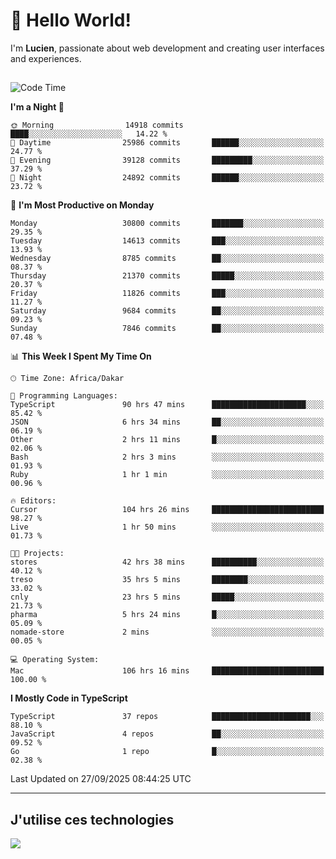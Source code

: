 # 👋 Hello World!

I'm **Lucien**, passionate about web development and creating user interfaces and experiences.

##

<!--START_SECTION:waka-->
![Code Time](http://img.shields.io/badge/Code%20Time-3%2C917%20hrs%2032%20mins-blue)

**I'm a Night 🦉** 

```text
🌞 Morning                14918 commits       ████░░░░░░░░░░░░░░░░░░░░░   14.22 % 
🌆 Daytime                25986 commits       ██████░░░░░░░░░░░░░░░░░░░   24.77 % 
🌃 Evening                39128 commits       █████████░░░░░░░░░░░░░░░░   37.29 % 
🌙 Night                  24892 commits       ██████░░░░░░░░░░░░░░░░░░░   23.72 % 
```
📅 **I'm Most Productive on Monday** 

```text
Monday                   30800 commits       ███████░░░░░░░░░░░░░░░░░░   29.35 % 
Tuesday                  14613 commits       ███░░░░░░░░░░░░░░░░░░░░░░   13.93 % 
Wednesday                8785 commits        ██░░░░░░░░░░░░░░░░░░░░░░░   08.37 % 
Thursday                 21370 commits       █████░░░░░░░░░░░░░░░░░░░░   20.37 % 
Friday                   11826 commits       ███░░░░░░░░░░░░░░░░░░░░░░   11.27 % 
Saturday                 9684 commits        ██░░░░░░░░░░░░░░░░░░░░░░░   09.23 % 
Sunday                   7846 commits        ██░░░░░░░░░░░░░░░░░░░░░░░   07.48 % 
```


📊 **This Week I Spent My Time On** 

```text
🕑︎ Time Zone: Africa/Dakar

💬 Programming Languages: 
TypeScript               90 hrs 47 mins      █████████████████████░░░░   85.42 % 
JSON                     6 hrs 34 mins       ██░░░░░░░░░░░░░░░░░░░░░░░   06.19 % 
Other                    2 hrs 11 mins       █░░░░░░░░░░░░░░░░░░░░░░░░   02.06 % 
Bash                     2 hrs 3 mins        ░░░░░░░░░░░░░░░░░░░░░░░░░   01.93 % 
Ruby                     1 hr 1 min          ░░░░░░░░░░░░░░░░░░░░░░░░░   00.96 % 

🔥 Editors: 
Cursor                   104 hrs 26 mins     █████████████████████████   98.27 % 
Live                     1 hr 50 mins        ░░░░░░░░░░░░░░░░░░░░░░░░░   01.73 % 

🐱‍💻 Projects: 
stores                   42 hrs 38 mins      ██████████░░░░░░░░░░░░░░░   40.12 % 
treso                    35 hrs 5 mins       ████████░░░░░░░░░░░░░░░░░   33.02 % 
cnly                     23 hrs 5 mins       █████░░░░░░░░░░░░░░░░░░░░   21.73 % 
pharma                   5 hrs 24 mins       █░░░░░░░░░░░░░░░░░░░░░░░░   05.09 % 
nomade-store             2 mins              ░░░░░░░░░░░░░░░░░░░░░░░░░   00.05 % 

💻 Operating System: 
Mac                      106 hrs 16 mins     █████████████████████████   100.00 % 
```

**I Mostly Code in TypeScript** 

```text
TypeScript               37 repos            ██████████████████████░░░   88.10 % 
JavaScript               4 repos             ██░░░░░░░░░░░░░░░░░░░░░░░   09.52 % 
Go                       1 repo              █░░░░░░░░░░░░░░░░░░░░░░░░   02.38 % 
```




 Last Updated on 27/09/2025 08:44:25 UTC
<!--END_SECTION:waka-->
---

## J'utilise ces technologies

<p align="left">
  <a href="https://skillicons.dev">
    <img src="https://skillicons.dev/icons?i=ts,js,go,ruby,css,scss,tailwind,react,vite,nextjs,docker,figma,ableton" />
  </a>
</p>

